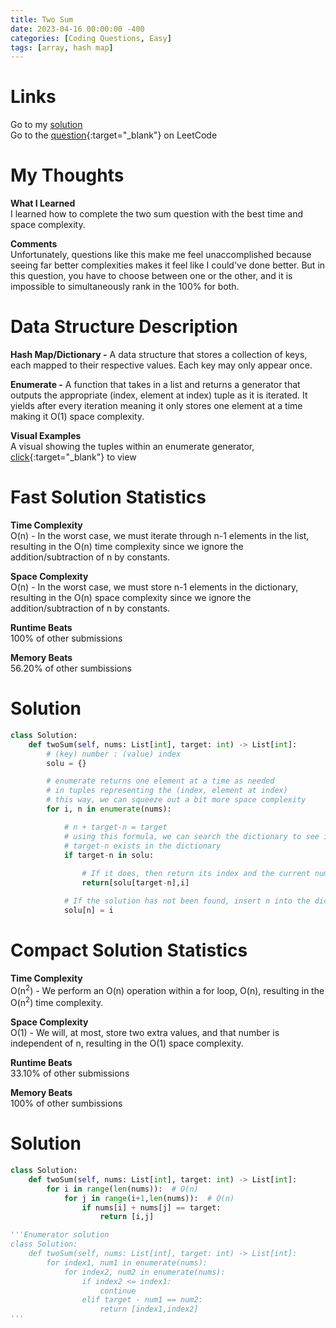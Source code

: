 ```yaml
---
title: Two Sum
date: 2023-04-16 00:00:00 -400
categories: [Coding Questions, Easy]
tags: [array, hash map]
---
```


# Links  

Go to my [solution](#fast-solution)  
Go to the [question](https://leetcode.com/problems/two-sum/){:target="_blank"} on LeetCode  

# My Thoughts  

**What I Learned**  
I learned how to complete the two sum question with the best time and space complexity.

**Comments**  
Unfortunately, questions like this make me feel unaccomplished because seeing far better complexities makes it feel like I could've done better. 
But in this question, you have to choose between one or the other, and it is impossible to simultaneously rank in the 100% for both.

# Data Structure Description

**Hash Map/Dictionary -** A data structure that stores a collection of keys, each mapped to their respective values. 
Each key may only appear once. 

**Enumerate -** A function that takes in a list and returns a generator that outputs the appropriate (index, element at index) tuple as it is iterated. 
It yields after every iteration meaning it only stores one element at a time making it O(1) space complexity. 


**Visual Examples**  
A visual showing the tuples within an enumerate generator, [click](https://lh5.googleusercontent.com/LEt-VSUCGLxImFgCluBqKI3Xu65gWMKyBUFrNkTuCFAcB0c6sjjFmPh0V6NFnclU0qmpexK2a3sj9783f1Lf7o_Gi8ZbyPus2bbOK3-LLYQcf2ZdTKRggz8X2Xh7tY7c8i5OfTwPivGIBsYCNA){:target="_blank"} to view  

# Fast Solution Statistics  

**Time Complexity**  
O(n) - In the worst case, we must iterate through n-1 elements in the list, resulting in the O(n) time complexity since we ignore the addition/subtraction of n by constants.

**Space Complexity**  
O(n) - In the worst case, we must store n-1 elements in the dictionary, resulting in the O(n) space complexity since we ignore the addition/subtraction of n by constants.

**Runtime Beats**  
100% of other submissions  

**Memory Beats**  
56.20% of other sumbissions  

# Solution  

```python
class Solution:
    def twoSum(self, nums: List[int], target: int) -> List[int]:
        # (key) number : (value) index
        solu = {}

        # enumerate returns one element at a time as needed
        # in tuples representing the (index, element at index)
        # this way, we can squeeze out a bit more space complexity
        for i, n in enumerate(nums):

            # n + target-n = target
            # using this formula, we can search the dictionary to see if
            # target-n exists in the dictionary
            if target-n in solu:
                
                # If it does, then return its index and the current numbers
                return[solu[target-n],i]

            # If the solution has not been found, insert n into the dict.
            solu[n] = i

```

# Compact Solution Statistics  

**Time Complexity**  
O(n<sup>2</sup>) - We perform an O(n) operation within a for loop, O(n), resulting in the O(n<sup>2</sup>) time complexity.

**Space Complexity**  
O(1) - We will, at most, store two extra values, and that number is independent of n, resulting in the O(1) space complexity.

**Runtime Beats**  
33.10% of other submissions  

**Memory Beats**  
100% of other sumbissions  

# Solution  

```python
class Solution:
    def twoSum(self, nums: List[int], target: int) -> List[int]:
        for i in range(len(nums)):  # O(n)
            for j in range(i+1,len(nums)):  # O(n)
                if nums[i] + nums[j] == target:
                    return [i,j]

'''Enumerator solution
class Solution:
    def twoSum(self, nums: List[int], target: int) -> List[int]:
        for index1, num1 in enumerate(nums):
            for index2, num2 in enumerate(nums):
                if index2 <= index1:
                    continue
                elif target - num1 == num2:
                    return [index1,index2]
'''
```
